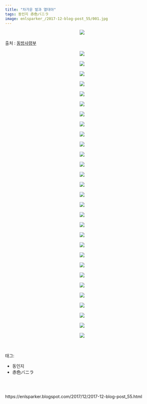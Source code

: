```yaml
---
title: "차가운 발과 열대야"
tags: 동인지 赤色バニラ
image: enlsparker_/2017-12-blog-post_55/001.jpg
---
```

<div class="article">
<div class="post-body entry-content" id="post-body-2717221127683889627" itemprop="description articleBody">
<div class="separator" style="clear: both; text-align: center;">
<img src="{{ site.nasurl }}/enlsparker_/2017-12-blog-post_55/001.jpg"/></div>
<br/>
<a name="more"></a>출처 : <a href="http://cafe.naver.com/touhouheadquarters">동방사령부</a><br/>
<br/>
<div class="separator" style="clear: both; text-align: center;">
<img src="{{ site.nasurl }}/enlsparker_/2017-12-blog-post_55/002.png"/></div>
<br/>
<div class="separator" style="clear: both; text-align: center;">
<img src="{{ site.nasurl }}/enlsparker_/2017-12-blog-post_55/003.png"/></div>
<br/>
<div class="separator" style="clear: both; text-align: center;">
<img src="{{ site.nasurl }}/enlsparker_/2017-12-blog-post_55/004.png"/></div>
<br/>
<div class="separator" style="clear: both; text-align: center;">
<img src="{{ site.nasurl }}/enlsparker_/2017-12-blog-post_55/005.png"/></div>
<br/>
<div class="separator" style="clear: both; text-align: center;">
<img src="{{ site.nasurl }}/enlsparker_/2017-12-blog-post_55/006.png"/></div>
<br/>
<div class="separator" style="clear: both; text-align: center;">
<img src="{{ site.nasurl }}/enlsparker_/2017-12-blog-post_55/007.png"/></div>
<br/>
<div class="separator" style="clear: both; text-align: center;">
<img src="{{ site.nasurl }}/enlsparker_/2017-12-blog-post_55/008.png"/></div>
<br/>
<div class="separator" style="clear: both; text-align: center;">
<img src="{{ site.nasurl }}/enlsparker_/2017-12-blog-post_55/009.png"/></div>
<br/>
<div class="separator" style="clear: both; text-align: center;">
<img src="{{ site.nasurl }}/enlsparker_/2017-12-blog-post_55/010.png"/></div>
<br/>
<div class="separator" style="clear: both; text-align: center;">
<img src="{{ site.nasurl }}/enlsparker_/2017-12-blog-post_55/011.png"/></div>
<br/>
<div class="separator" style="clear: both; text-align: center;">
<img src="{{ site.nasurl }}/enlsparker_/2017-12-blog-post_55/012.png"/></div>
<br/>
<div class="separator" style="clear: both; text-align: center;">
<img src="{{ site.nasurl }}/enlsparker_/2017-12-blog-post_55/013.png"/></div>
<br/>
<div class="separator" style="clear: both; text-align: center;">
<img src="{{ site.nasurl }}/enlsparker_/2017-12-blog-post_55/014.png"/></div>
<br/>
<div class="separator" style="clear: both; text-align: center;">
<img src="{{ site.nasurl }}/enlsparker_/2017-12-blog-post_55/015.png"/></div>
<br/>
<div class="separator" style="clear: both; text-align: center;">
<img src="{{ site.nasurl }}/enlsparker_/2017-12-blog-post_55/016.png"/></div>
<br/>
<div class="separator" style="clear: both; text-align: center;">
<img src="{{ site.nasurl }}/enlsparker_/2017-12-blog-post_55/017.png"/></div>
<br/>
<div class="separator" style="clear: both; text-align: center;">
<img src="{{ site.nasurl }}/enlsparker_/2017-12-blog-post_55/018.png"/></div>
<br/>
<div class="separator" style="clear: both; text-align: center;">
<img src="{{ site.nasurl }}/enlsparker_/2017-12-blog-post_55/019.png"/></div>
<br/>
<div class="separator" style="clear: both; text-align: center;">
<img src="{{ site.nasurl }}/enlsparker_/2017-12-blog-post_55/020.png"/></div>
<br/>
<div class="separator" style="clear: both; text-align: center;">
<img src="{{ site.nasurl }}/enlsparker_/2017-12-blog-post_55/021.png"/></div>
<br/>
<div class="separator" style="clear: both; text-align: center;">
<img src="{{ site.nasurl }}/enlsparker_/2017-12-blog-post_55/022.png"/></div>
<br/>
<div class="separator" style="clear: both; text-align: center;">
<img src="{{ site.nasurl }}/enlsparker_/2017-12-blog-post_55/023.png"/></div>
<br/>
<div class="separator" style="clear: both; text-align: center;">
<img src="{{ site.nasurl }}/enlsparker_/2017-12-blog-post_55/024.png"/></div>
<br/>
<div class="separator" style="clear: both; text-align: center;">
<img src="{{ site.nasurl }}/enlsparker_/2017-12-blog-post_55/025.png"/></div>
<br/>
<div class="separator" style="clear: both; text-align: center;">
<img src="{{ site.nasurl }}/enlsparker_/2017-12-blog-post_55/026.png"/></div>
<br/>
<div class="separator" style="clear: both; text-align: center;">
<img src="{{ site.nasurl }}/enlsparker_/2017-12-blog-post_55/027.png"/></div>
<br/>
<div class="separator" style="clear: both; text-align: center;">
<img src="{{ site.nasurl }}/enlsparker_/2017-12-blog-post_55/028.png"/></div>
<br/>
<div class="separator" style="clear: both; text-align: center;">
<img src="{{ site.nasurl }}/enlsparker_/2017-12-blog-post_55/029.png"/></div>
<br/>
<div class="separator" style="clear: both; text-align: center;">
<img src="{{ site.nasurl }}/enlsparker_/2017-12-blog-post_55/030.jpg"/></div>
<br/>
<div style="clear: both;"></div>
</div></div><br/>
<div class="tagTrail">
<p>태그: </p>
<ul>
<li>동인지</li>
<li>赤色バニラ</li>
</ul>
</div><br/>

<br/>
<p id="refer">https://enlsparker.blogspot.com/2017/12/2017-12-blog-post_55.html</p>
<br/>
